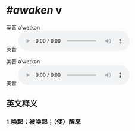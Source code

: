# ***\#awaken*** v
英音 əˈweɪkən  
英音
<audio src="./media/awaken1_AAC.aac" controls="controls"></audio>

美音 əˈweɪkən  
美音
<audio src="./media/awaken2_AAC.aac" controls="controls"></audio>



  

英文释义
---
### 1.**唤起；被唤起；（使）醒来**  



